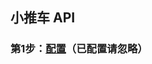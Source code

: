 ## 小推车 API

### 第1步：[配置](https://github.com/Acccord/AndroidSerialPort/blob/master/README.md)（已配置请忽略）
